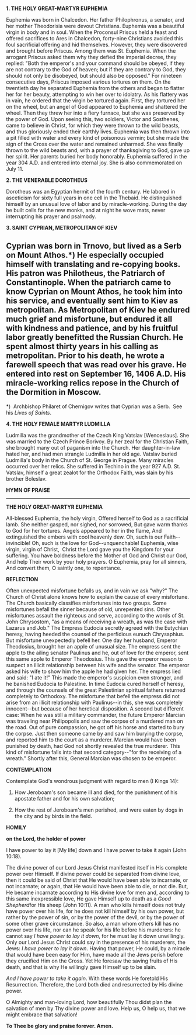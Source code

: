 
**1. THE HOLY GREAT-MARTYR EUPHEMIA**

Euphemia was born in Chalcedon. Her father Philophronus, a senator, and her mother Theodorisia were devout Christians. Euphemia was a beautiful virgin in body and in soul. When the Proconsul Priscus held a feast and offered sacrifices to Ares in Chalcedon, forty-nine Christians avoided this foul sacrificial offering and hid themselves. However, they were discovered and brought before Priscus. Among them was St. Euphemia. When the arrogant Priscus asked them why they defied the imperial decree, they replied: "Both the emperor's and your command should be obeyed, if they are not contrary to the God of heaven; but if they are contrary to God, they should not only be disobeyed, but should also be opposed." For nineteen consecutive days, Priscus imposed various tortures on them. On the twentieth day he separated Euphemia from the others and began to flatter her for her beauty, attempting to win her over to idolatry. As his flattery was in vain, he ordered that the virgin be tortured again. First, they tortured her on the wheel, but an angel of God appeared to Euphemia and shattered the wheel. Then they threw her into a fiery furnace, but she was preserved by the power of God. Upon seeing this, two soldiers, Victor and Sosthenes, came to believe in Christ, for which they were thrown to the wild beasts, and thus gloriously ended their earthly lives. Euphemia was then thrown into a pit filled with water and every kind of poisonous vermin; but she made the sign of the Cross over the water and remained unharmed. She was finally thrown to the wild beasts and, with a prayer of thanksgiving to God, gave up her spirit. Her parents buried her body honorably. Euphemia suffered in the year 304 A.D. and entered into eternal joy. She is also commemorated on July 11.

**2. THE VENERABLE DOROTHEUS**

Dorotheus was an Egyptian hermit of the fourth century. He labored in asceticism for sixty full years in one cell in the Thebaid. He distinguished himself by an unusual love of labor and by miracle-working. During the day he built cells for the new monks, and at night he wove mats, never interrupting his prayer and psalmody.

**3. SAINT CYPRIAN, METROPOLITAN OF KIEV**

Cyprian was born in Trnovo, but lived as a Serb on Mount Athos.*) He especially occupied himself with translating and re-copying books. His patron was Philotheus, the Patriarch of Constantinople. When the patriarch came to know Cyprian on Mount Athos, he took him into his service, and eventually sent him to Kiev as metropolitan. As Metropolitan of Kiev he endured much grief and misfortune, but endured it all with kindness and patience, and by his fruitful labor greatly benefitted the Russian Church. He spent almost thirty years in his calling as metropolitan. Prior to his death, he wrote a farewell speech that was read over his grave. He entered into rest on September 16, 1406 A.D. His miracle-working relics repose in the Church of the Dormition in Moscow.
--------------------
*)  Archbishop Philaret of Chernigov writes that Cyprian was a Serb.  See his *Lives of Saints*.

**4. THE HOLY FEMALE MARTYR LUDMILLA**

Ludmilla was the grandmother of the Czech King Vatslav [Wenceslaus]. She was married to the Czech Prince Borivoy. By her zeal for the Christian Faith, she brought many out of paganism into the Church. Her daughter-in-law hated her, and had men strangle Ludmilla in her old age. Vatslav buried Ludmilla's body in the Church of St. George in Prague. Many miracles occurred over her relics. She suffered in Techino in the year 927 A.D. St. Vatslav, himself a great zealot for the Orthodox Faith, was slain by his brother Boleslav.


**HYMN OF PRAISE**
****
**THE HOLY GREAT-MARTYR EUPHEMIA**

All-blessed Euphemia, the holy virgin,
Offered herself to God as a sacrificial lamb.
She neither gasped, nor sighed, nor sorrowed,
But gave warm thanks to God for her tortures.
Angels appeared to her in the flame,
And extinguished the embers with cool heavenly dew.
Oh, such is our Faith--invincible!
Oh, such is the love for God--unquenchable!
Euphemia, wise virgin, virgin of Christ, 
Christ the Lord gave you the Kingdom for your suffering.
You have boldness before the Mother of God and Christ our God,
And help Their work by your holy prayers.
O Euphemia, pray for all sinners,
And convert them, O saintly one, to repentance.


**REFLECTION**


Often unexpected misfortune befalls us, and in vain we ask "why?" The Church of Christ alone knows how to explain the cause of every misfortune. The Church basically classifies misfortunes into two groups. Some misfortunes befall the sinner because of old, unrepented sins. Other misfortunes assault the righteous and serve, according to the words of St. John Chrysostom, "as a means of receiving a wreath, as was the case with Lazarus and Job." The Empress Eudocia secretly agreed with the Eutychian heresy, having heeded the counsel of the perfidious eunuch Chrysaphius. But misfortune unexpectedly befell her. One day her husband, Emperor Theodosius, brought her an apple of unusual size. The empress sent the apple to the ailing senator Paulinus and he, out of love for the emperor, sent this same apple to Emperor Theodosius. This gave the emperor reason to suspect an illicit relationship between his wife and the senator. The emperor asked his wife to show him the apple he had given her. The empress lied and said: "I ate it!" This made the emperor's suspicion even stronger, and he banished Eudocia to Palestine. In time Eudocia cured herself of heresy, and through the counsels of the great Palestinian spiritual fathers returned completely to Orthodoxy. The misfortune that befell the empress did not arise from an illicit relationship with Paulinus--in this, she was completely innocent--but because of her heretical disposition. A second but different case: When he was still a military commander, the future Emperor Marcian was traveling near Philipopolis and saw the corpse of a murdered man on the road. Out of pure compassion, he got off his horse and started to bury the corpse. Just then someone came by and saw him burying the corpse, and reported him to the court as a murderer. Marcian would have been punished by death, had God not shortly revealed the true murderer. This kind of misfortune falls into that second category--"for the receiving of a wreath." Shortly after this, General Marcian was chosen to be emperor.



**CONTEMPLATION**

Contemplate God's wondrous judgment with regard to men (I Kings 14):

1.  How Jeroboam's son became ill and died, for the punishment of his apostate father and for his own salvation;

1.  How the rest of Jeroboam's men perished, and were eaten by dogs in the city and by birds in the field.



**HOMILY**

**on the Lord, the holder of power**

I have power to lay it [My life] down and I have power to take it again (John 10:18).

The divine power of our Lord Jesus Christ manifested itself in His complete power over Himself. If divine power could be separated from divine love, then it could be said of Christ that He would have been able to incarnate, or not incarnate; or again, that He would have been able to die, or not die. But, He became incarnate according to His divine love for men and, according to this same inexpressible love, He gave Himself up to death as a *Good Shepherd*for His sheep (John 10:11). A man who kills himself does not truly have power over his life, for he does not kill himself by his own power, but rather by the power of sin, or by the power of the devil, or by the power of some other grave circumstance. So also, a man whom others kill has no power over his life, nor can he speak for his life before his murderers: he cannot say *I have power to lay it down*, for he must lay it down unwillingly. Only our Lord Jesus Christ could say in the presence of his murderers, the Jews: *I have power to lay it down*. Having that power, He could, by a miracle that would have been easy for Him, have made all the Jews perish before they crucified Him on the Cross. Yet He foresaw the saving fruits of His death, and that is why He willingly gave Himself up to be slain.

*And I have power to take it again*. With these words He foretold His Resurrection. Therefore, the Lord both died and resurrected by His divine power.

O Almighty and man-loving Lord, how beautifully Thou didst plan the salvation of men by Thy divine power and love. Help us, O help us, that we might embrace that salvation!

**To Thee be glory and praise forever. Amen.**
